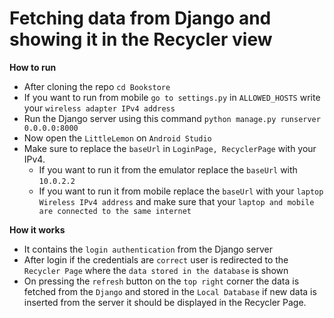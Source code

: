 # Fetching data from Django and showing it in the Recycler view

  **How to run**
  - After cloning the repo ```cd Bookstore```
  - If you want to run from mobile ```go to settings.py``` in ```ALLOWED_HOSTS``` write your ```wireless adapter IPv4 address```
  - Run the Django server using this command ```python manage.py runserver 0.0.0.0:8000```
  - Now open the ```LittleLemon``` on ```Android Studio```
  - Make sure to replace the ```baseUrl``` in ```LoginPage, RecyclerPage``` with your IPv4.
    - If you want to run it from the emulator replace the ```baseUrl``` with ```10.0.2.2```
    - If you want to run it from mobile replace the ```baseUrl``` with your ```laptop Wireless IPv4 address``` and make sure that your ```laptop and mobile are connected to the same internet```
      
  **How it works**
  - It contains the ```login authentication``` from the Django server
  - After login if the credentials are ```correct``` user is redirected to the ```Recycler Page``` where the ```data stored in the database``` is shown
  - On pressing the ```refresh``` button on the ```top right``` corner the data is fetched from the ```Django``` and stored in the ```Local Database``` if new data is inserted from the server it should be displayed in the Recycler Page.